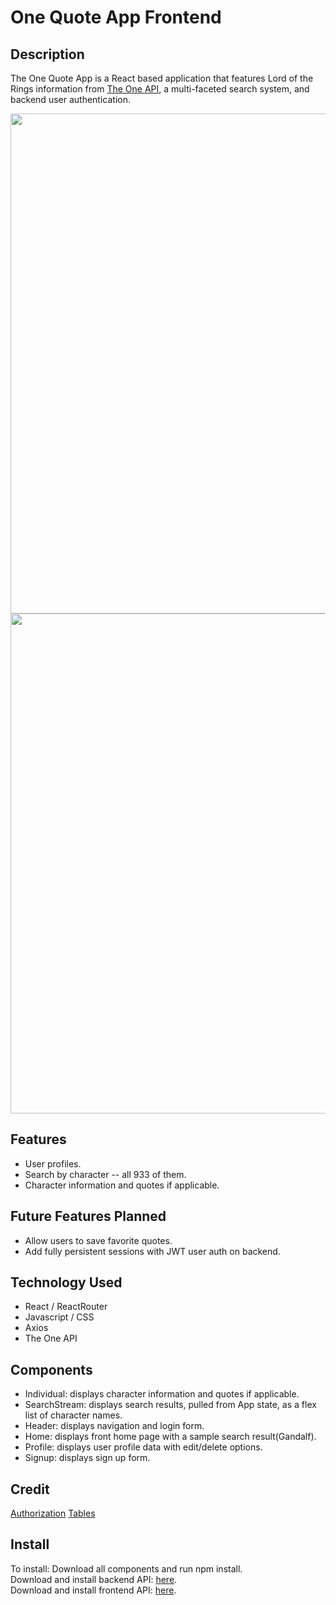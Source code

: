 # One Quote App Frontend

## Description

The One Quote App is a React based application that features Lord of the Rings information from [The One API](https://the-one-api.dev/), a multi-faceted search system, and backend user authentication.

<img src="https://res.cloudinary.com/dqutmt6jn/image/upload/v1626445471/Screenshot_2021-07-16_091143_lkudh9.png" style="width: 800px;"/> <br>
<img src="https://res.cloudinary.com/dqutmt6jn/image/upload/v1626445470/Screenshot_2021-07-16_090928_lg1yuv.png" style="width: 800px;"/>

## Features

- User profiles.
- Search by character -- all 933 of them.
- Character information and quotes if applicable.

## Future Features Planned

- Allow users to save favorite quotes.
- Add fully persistent sessions with JWT user auth on backend. 

## Technology Used

- React / ReactRouter
- Javascript / CSS
- Axios
- The One API

## Components

- Individual: displays character information and quotes if applicable.
- SearchStream: displays search results, pulled from App state, as a flex list of character names.
- Header: displays navigation and login form.
- Home: displays front home page with a sample search result(Gandalf).
- Profile: displays user profile data with edit/delete options.
- Signup: displays sign up form.

## Credit
[Authorization](https://stackoverflow.com/questions/40988238/sending-the-bearer-token-with-axios)
[Tables](https://www.w3schools.com/html/html_tables.asp)

## Install
To install:
Download all components and run npm install. <br>
Download and install backend API: <a href="https://github.com/papeders/LOTR-backend">here</a>. <br>
Download and install frontend API: <a href="https://github.com/papeders/LOTR-frontend2">here</a>.


